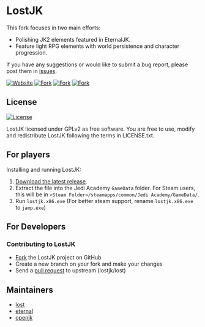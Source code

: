 # LostJK

This fork focuses in two main efforts:
 - Polishing JK2 elements featured in EternalJK.
 - Feature light RPG elements with world persistence and character progression.

If you have any suggestions or would like to submit a bug report, please post them in [issues](https://github.com/lostjk/LostJK/issues).

[![Website](https://img.shields.io/badge/website-lostjk-brightgreen.svg)](lostjk.github.io)
[![Fork](https://img.shields.io/badge/repository-eternaljk-green.svg)](https://github.com/eternalcodes/EternalJK)
[![Fork](https://img.shields.io/badge/repository-japro-blue.svg)](https://github.com/videoP/jaPRO)
[![Fork](https://img.shields.io/badge/repository-openjk-blue.svg)](https://github.com/JACoders/OpenJK) 

## License

[![License](https://img.shields.io/github/license/lostjk/LostJK.svg)](https://github.com/lostjk/LostJK/blob/lost/LICENSE.txt)

LostJK licensed under GPLv2 as free software. You are free to use, modify and redistribute LostJK following the terms in LICENSE.txt.

## For players

Installing and running LostJK:

1. [Download the latest release](https://lostjk.github.io).
2. Extract the file into the Jedi Academy `GameData` folder. For Steam users, this will be in `<Steam Folder>/steamapps/common/Jedi Academy/GameData/`.
3. Run `lostjk.x86.exe` (For better steam support, rename `lostjk.x86.exe` to `jamp.exe`)

## For Developers

### Contributing to LostJK
* [Fork](https://github.com/lostjk/LostJK) the LostJK project on GitHub
* Create a new branch on your fork and make your changes
* Send a [pull request](https://help.github.com/articles/creating-a-pull-request) to upstream (lostjk/lost)

## Maintainers

* [lost](https://github.com/lostjk/)
* [eternal](https://github.com/eternalcodes)
* [openjk](https://github.com/JACoders)
